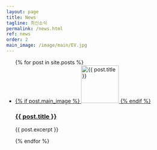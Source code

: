 ```yaml
---
layout: page
title: News
tagline: 최신소식
permalink: /news.html
ref: news
order: 2
main_image: /image/main/EV.jpg
---
```


<ul>
  {% for post in site.posts %}
    <li>
      <a href="{{ post.url }}">
        {% if post.main_image %}
          <img src="{{ post.main_image }}" alt="{{ post.title }}" style="height: 100px;">
        {% endif %}
        <h3>{{ post.title }}</h3>
      </a>
      <p>{{ post.excerpt }}</p>
    </li>
  {% endfor %}
</ul>
